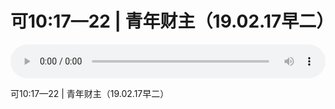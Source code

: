# 可10:17—22 | 青年财主（19.02.17早二）

<audio style="width: 100%;" preload="false" controls controlslist="nodownload"><source src="//cdn.simai.ml/audio/mp3/old/27339.mp3" type="audio/mpeg">Your browser does not support the audio element.</audio>


<p>可10:17—22 | 青年财主（19.02.17早二）</p>
